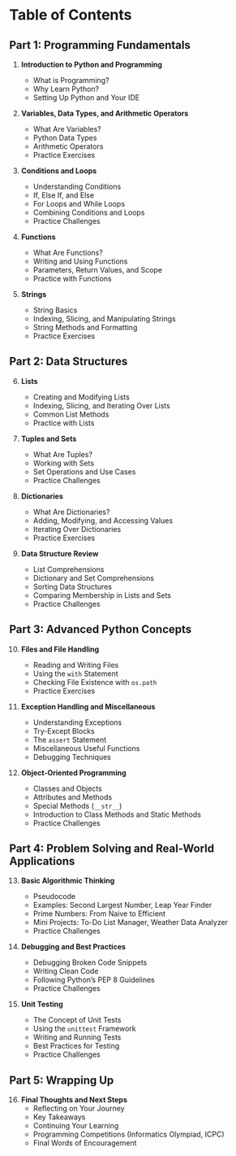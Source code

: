 # Table of Contents

## Part 1: Programming Fundamentals
1. **Introduction to Python and Programming**
   - What is Programming?
   - Why Learn Python?
   - Setting Up Python and Your IDE

2. **Variables, Data Types, and Arithmetic Operators**
   - What Are Variables?
   - Python Data Types
   - Arithmetic Operators
   - Practice Exercises

3. **Conditions and Loops**
   - Understanding Conditions
   - If, Else If, and Else
   - For Loops and While Loops
   - Combining Conditions and Loops
   - Practice Challenges

4. **Functions**
   - What Are Functions?
   - Writing and Using Functions
   - Parameters, Return Values, and Scope
   - Practice with Functions

5. **Strings**
   - String Basics
   - Indexing, Slicing, and Manipulating Strings
   - String Methods and Formatting
   - Practice Exercises

## Part 2: Data Structures
6. **Lists**
   - Creating and Modifying Lists
   - Indexing, Slicing, and Iterating Over Lists
   - Common List Methods
   - Practice with Lists

7. **Tuples and Sets**
   - What Are Tuples?
   - Working with Sets
   - Set Operations and Use Cases
   - Practice Challenges

8. **Dictionaries**
   - What Are Dictionaries?
   - Adding, Modifying, and Accessing Values
   - Iterating Over Dictionaries
   - Practice Exercises

9. **Data Structure Review**
   - List Comprehensions
   - Dictionary and Set Comprehensions
   - Sorting Data Structures
   - Comparing Membership in Lists and Sets
   - Practice Challenges

## Part 3: Advanced Python Concepts
10. **Files and File Handling**
    - Reading and Writing Files
    - Using the `with` Statement
    - Checking File Existence with `os.path`
    - Practice Exercises

11. **Exception Handling and Miscellaneous**
    - Understanding Exceptions
    - Try-Except Blocks
    - The `assert` Statement
    - Miscellaneous Useful Functions
    - Debugging Techniques

12. **Object-Oriented Programming**
    - Classes and Objects
    - Attributes and Methods
    - Special Methods (`__str__`)
    - Introduction to Class Methods and Static Methods
    - Practice Challenges

## Part 4: Problem Solving and Real-World Applications
13. **Basic Algorithmic Thinking**
    - Pseudocode
    - Examples: Second Largest Number, Leap Year Finder
    - Prime Numbers: From Naive to Efficient
    - Mini Projects: To-Do List Manager, Weather Data Analyzer
    - Practice Challenges

14. **Debugging and Best Practices**
    - Debugging Broken Code Snippets
    - Writing Clean Code
    - Following Python’s PEP 8 Guidelines
    - Practice Challenges

15. **Unit Testing**
    - The Concept of Unit Tests
    - Using the `unittest` Framework
    - Writing and Running Tests
    - Best Practices for Testing
    - Practice Challenges

## Part 5: Wrapping Up
16. **Final Thoughts and Next Steps**
    - Reflecting on Your Journey
    - Key Takeaways
    - Continuing Your Learning
    - Programming Competitions (Informatics Olympiad, ICPC)
    - Final Words of Encouragement
